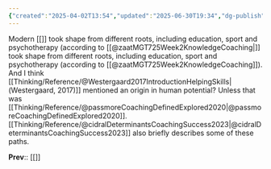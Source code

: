 ```yaml
---
{"created":"2025-04-02T13:54","updated":"2025-06-30T19:34","dg-publish":true,"dg-path":"Zettels/(3B7) Multiple Paths Led To Modern Coaching.md","permalink":"/zettels/3-b7-multiple-paths-led-to-modern-coaching/","dgPassFrontmatter":true,"noteIcon":"1"}
---
```


Modern [[]] took shape from different roots, including education, sport and psychotherapy (according to [[@zaatMGT725Week2KnowledgeCoaching\|]] took shape from different roots, including education, sport and psychotherapy (according to [[@zaatMGT725Week2KnowledgeCoaching]]). And I think [[Thinking/Reference/@Westergaard2017IntroductionHelpingSkills\|(Westergaard, 2017)]] mentioned an origin in human potential? Unless that was [[Thinking/Reference/@passmoreCoachingDefinedExplored2020\|@passmoreCoachingDefinedExplored2020]]. [[Thinking/Reference/@cidralDeterminantsCoachingSuccess2023\|@cidralDeterminantsCoachingSuccess2023]] also briefly describes some of these paths. 

**Prev**:: [[]]


